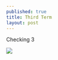 ```yaml
---
published: true
title: Third Term
layout: post
---
```

Checking 3

![](https://c6.staticflickr.com/2/1520/24330829813_944c817720_b.jpg)